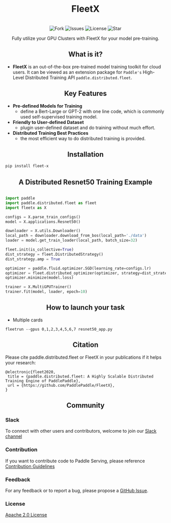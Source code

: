 
<h1 align="center">FleetX</h1>



<p align="center">
    <br>
    <img alt="Fork" src="https://img.shields.io/github/forks/PaddlePaddle/FleetX">
    <img alt="Issues" src="https://img.shields.io/github/issues/PaddlePaddle/FleetX">
    <img alt="License" src="https://img.shields.io/github/license/PaddlePaddle/FleetX">
    <img alt="Star" src="https://img.shields.io/github/stars/PaddlePaddle/FleetX">
    <br>
<p>

<p align="center"> Fully utilize your GPU Clusters with FleetX for your model pre-training. </p>

<h2 align="center">What is it?</h2>

- **FleetX** is an out-of-the-box pre-trained model training toolkit for cloud users. It can be viewed as an extension package for `Paddle's` High-Level Distributed Training API `paddle.distributed.fleet`. 

<h2 align="center">Key Features</h2>

- **Pre-defined Models for Training**
    - define a Bert-Large or GPT-2 with one line code, which is commonly used self-supervised training model.
- **Friendly to User-defined Dataset**
    - plugin user-defined dataset and do training without much effort.
- **Distributed Training Best Practices**
    - the most efficient way to do distributed training is provided.

<h2 align="center">Installation</h2>

``` bash
pip install fleet-x
```

<h2 align="center">A Distributed Resnet50 Training Example</h2>

``` python

import paddle
import paddle.distributed.fleet as fleet
import fleetx as X

configs = X.parse_train_configs()
model = X.applications.Resnet50()

downloader = X.utils.Downloader()
local_path = downloader.download_from_bos(local_path='./data')
loader = model.get_train_loader(local_path, batch_size=32)

fleet.init(is_collective=True)
dist_strategy = fleet.DistributedStrategy()
dist_strategy.amp = True

optimizer = paddle.fluid.optimizer.SGD(learning_rate=configs.lr)
optimizer = fleet.distributed_optimizer(optimizer, strategy=dist_strategy)
optimizer.minimize(model.loss)

trainer = X.MultiGPUTrainer()
trainer.fit(model, loader, epoch=10)

```

<h2 align="center">How to launch your task</h2>

- Multiple cards

``` shell
fleetrun --gpus 0,1,2,3,4,5,6,7 resnet50_app.py
```

<h2 align="center">Citation</h2>

Please cite paddle.distributed.fleet or FleetX in your publications if it helps your research:


    @electronic{fleet2020,
     title = {paddle.distributed.fleet: A Highly Scalable Distributed Training Engine of PaddlePaddle},
     url = {https://github.com/PaddlePaddle/FleetX},
    }



<h2 align="center">Community</h2>

### Slack

To connect with other users and contributors, welcome to join our [Slack channel](https://fleetx.slack.com/archives/CUBPKHKMJ)

### Contribution

If you want to contribute code to Paddle Serving, please reference [Contribution Guidelines](doc/CONTRIBUTE.md)

### Feedback

For any feedback or to report a bug, please propose a [GitHub Issue](https://github.com/PaddlePaddle/FleetX/issues).

### License

[Apache 2.0 License](https://github.com/PaddlePaddle/FleetX/blob/develop/LICENSE)
